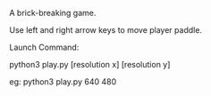 A brick-breaking game.

Use left and right arrow keys to move player paddle.

Launch Command:

python3 play.py [resolution x] [resolution y]


eg: python3 play.py 640 480
